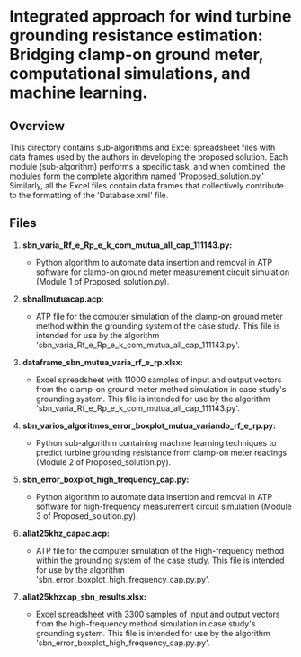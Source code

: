 # Integrated approach for wind turbine grounding resistance estimation: Bridging clamp-on ground meter, computational simulations, and machine learning.

## Overview
This directory contains sub-algorithms and Excel spreadsheet files with data frames used by the authors in developing the proposed solution. Each module (sub-algorithm) performs a specific task, and when combined, the modules form the complete algorithm named 'Proposed_solution.py.' Similarly, all the Excel files contain data frames that collectively contribute to the formatting of the 'Database.xml' file.

## Files

1. **sbn_varia_Rf_e_Rp_e_k_com_mutua_all_cap_111143.py:**
    - Python algorithm to automate data insertion and removal in ATP software for clamp-on ground meter measurement circuit simulation (Module 1 of Proposed_solution.py).

2. **sbnallmutuacap.acp:**
    - ATP file for the computer simulation of the clamp-on ground meter method within the grounding system of the case study. This file is intended for use by the algorithm 'sbn_varia_Rf_e_Rp_e_k_com_mutua_all_cap_111143.py'.

3. **dataframe_sbn_mutua_varia_rf_e_rp.xlsx:**
   - Excel spreadsheet with 11000 samples of input and output vectors from the clamp-on ground meter method simulation in case study's grounding system. This file is intended for use by the algorithm 'sbn_varia_Rf_e_Rp_e_k_com_mutua_all_cap_111143.py'.

4. **sbn_varios_algoritmos_error_boxplot_mutua_variando_rf_e_rp.py:**
    - Python sub-algorithm containing machine learning techniques to predict turbine grounding resistance from clamp-on meter readings (Module 2 of Proposed_solution.py). 

5. **sbn_error_boxplot_high_frequency_cap.py:**
   - Python algorithm to automate data insertion and removal in ATP software for high-frequency measurement circuit simulation (Module 3 of Proposed_solution.py).

6. **allat25khz_capac.acp:**
   - ATP file for the computer simulation of the High-frequency method within the grounding system of the case study. This file is intended for use by the algorithm 'sbn_error_boxplot_high_frequency_cap.py.py'.
  
7. **allat25khzcap_sbn_results.xlsx:**
   - Excel spreadsheet with 3300 samples of input and output vectors from the high-frequency method simulation in case study's grounding system. This file is intended for use by the algorithm 'sbn_error_boxplot_high_frequency_cap.py.py'.





